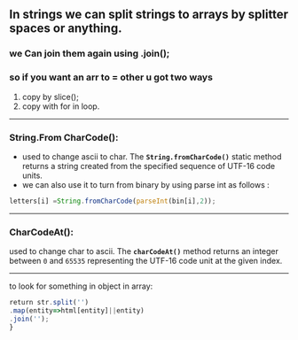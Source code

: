 ## In strings we can split strings to arrays by splitter spaces or anything.
### we Can join them again using .join();
### so if you want an arr to = other u got two ways
1. copy by slice();
2. copy with for in loop.
---

### String.From CharCode():
- used to change ascii to char.
The **`String.fromCharCode()`** static method returns a string created from the specified sequence of UTF-16 code units.
- we can also use it to turn from binary by using parse int as follows :
```js
letters[i] =String.fromCharCode(parseInt(bin[i],2));
```
---
###  CharCodeAt():
used to change char to ascii.
The **`charCodeAt()`** method returns an integer between `0` and `65535` representing the UTF-16 code unit at the given index.

---
to look for something in object in array:
```js
return str.split('')
.map(entity=>html[entity]||entity)
.join('');
}
```
